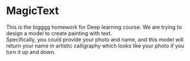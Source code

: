 # MagicText
This is the bigggg homework for Deep learning course. We are trying to design a model to create painting with text.<br>
Specifically, you could provide your photo and name, and this model will return your name in artistic calligraphy which looks like your photo if you turn it up and down.
